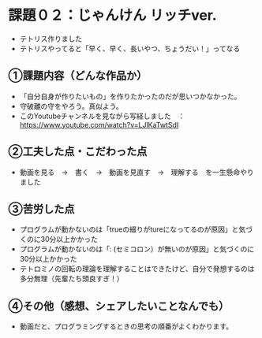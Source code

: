 # 課題０２：じゃんけん リッチver.
- テトリス作りました
- テトリスやってると「早く、早く、長いやつ、ちょうだい！」ってなる

## ①課題内容（どんな作品か）
- 「自分自身が作りたいもの」を作りたかったのだが思いつかなかった。
- 守破離の守をやろう。真似よう。
- このYoutubeチャンネルを見ながら写経しました　：　https://www.youtube.com/watch?v=LJlKaTwtSdI

## ②工夫した点・こだわった点
- 動画を見る　→　書く　→　動画を見直す　→　理解する　を一生懸命やりました

## ③苦労した点
- プログラムが動かないのは「trueの綴りがtureになってるのが原因」と気づくのに30分以上かかった
- プログラムが動かないのは「: (セミコロン）が無いのが原因」と気づくのに30分以上かかった
- テトロミノの回転の理論を理解することはできたけど、自分で発想するのは多分無理（先輩たち頭良すぎ！）

## ④その他（感想、シェアしたいことなんでも）
- 動画だと、プログラミングするときの思考の順番がよくわかります。
